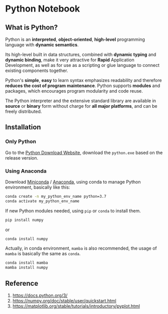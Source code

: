 # Python Notebook

## What is Python?  
Python is an **interpreted**, **object-oriented**, **high-level** programming language with **dynamic semantics**.   

Its high-level built in data structures, combined with **dynamic typing** and **dynamic binding**, make it very attractive for **Rapid** Application Development, as well as for use as a scripting or glue language to connect existing components together.   

Python's **simple**, **easy** to learn syntax emphasizes readability and therefore **reduces the cost of program maintenance**. Python supports **modules** and packages, which encourages program modularity and code reuse.  

The Python interpreter and the extensive standard library are available in **source** or **binary** form without charge for **all major platforms**, and can be freely distributed.

## Installation

### Only Python
Go to the [Python Download Website](https://www.python.org/downloads/), download the `python.exe` based on the release version.

### Using Anaconda
Download [Miniconda](https://docs.conda.io/en/latest/miniconda.html#latest-miniconda-installer-links) / [Anaconda](https://www.anaconda.com/products/distribution), using conda to manage Python environment, basically like this:   
```bash
conda create -n my_python_env_name python=3.7
conda activate my_python_env_name
```
If new Python modules needed, using `pip` or `conda` to install them.
```bash
pip install numpy
```  
or  
```bash
conda install numpy
```
Actually, in conda environment, `mamba` is also recommended, the usage of `mamba` is basically the same as `conda`.
```bash
conda install mamba
mamba install numpy
``` 

## Reference

1. https://docs.python.org/3/
2. https://numpy.org/doc/stable/user/quickstart.html
3. https://matplotlib.org/stable/tutorials/introductory/pyplot.html 
